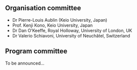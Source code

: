 ## Organisation committee

- Dr Pierre-Louis Aublin (Keio University, Japan)
- Prof. Kenji Kono, Keio University, Japan
- Dr Dan O’Keeffe, Royal Holloway, University of London, UK
- Dr Valerio Schiavoni, University of Neuchâtel, Switzerland

## Program committee

To be announced...
